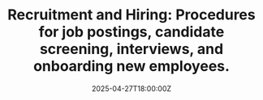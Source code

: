 ---
title: 'Recruitment and Hiring: Procedures for job postings, candidate screening,
  interviews, and onboarding new employees.'
linkTitle: 'Recruitment and Hiring: Procedures for job postings, candidate screening,
  interviews, and onboarding new employees.'
date: '2025-04-27T18:00:00Z'
weight: 1
description: Outline of recruitment and hiring procedures including job posting, candidate
  screening, interview stages, selection process, and onboarding steps to ensure effective
  integration of new employees.
draft: false
ref: recruitment-and-hiring-procedures-for-job-postings-candidate-screening-interviews-and-onboarding-new-employees
---